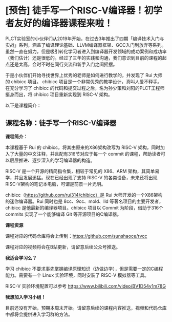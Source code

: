 # [预告] 徒手写一个RISC-V编译器！初学者友好的编译器课程来啦！

PLCT实验室的小伙伴们从2019年开始，在过去3年推出了四期「编译技术入门与实战」系列，涵盖了编译理论基础、LLVM编译器框架、GCC入门到放弃等系列。虽然一直在努力，但是吸引转化学习者进入到编译器开发领域的成功案例和成功率（我们估计）还是很低的。经过了三年的实践和沟通，我们意识到目前的课程的起点还是太高，会时不时在同行交流和新手入门之间摇摆。

于是小伙伴们开始寻找世界上优秀的老师是如何进行教学的，并发现了 Rui 大师的 chibicc 项目。 chibicc 项目是一个非常优秀的教学设计，真叫人爱不释手。 在充分学习了 chibicc 的代码和提交过程之后，名为孙少策和刘阳的PLCT工程师挺身而出，将 chibicc 项目重新实现到 RISC-V 架构。

以下是课程简介：

## 课程名称：徒手写一个RISC-V编译器

**课程简介：**

本课程基于 Rui 的 chibicc，将其由原来的X86架构改写为 RISC-V 架构，同时加入了大量的中文注释，并且配有316节对应于每一个 commit 的课程，帮助读者可以层层推进、逐步深入的学习编译器的构造。

RISC-V 是一个开源的精简指令集，相较于常见的 X86、ARM 架构，其简单易学，并且发展迅猛。现在已经出现了支持 RISC-V 的各类设备，未来还将出现RISC-V架构的笔记本电脑，可谓是前景一片光明。

chibicc（https://github.com/rui314/chibicc）是 Rui 大师开发的一个X86架构的迷你编译器。Rui 同时也是 8cc、9cc、mold、lld 等著名项目的主要开发者，chibicc 是他最新的编译器项目。chibicc 项目以 Commit 为阶段，借助于316个 commits 实现了一个能够编译 Git 等开源项目的C编译器。

**课程资源**

课程对应的代码仓库将会上传到：https://github.com/sunshaoce/rvcc

课程对应的视频将会在B站更新，请留意后续公众号推送。

**我适合学习么？**

学习 chibicc 不要求事先掌握编译原理知识（边做边学），但是需要一定的C编程能力。需要有一个 Linux 实验环境，同时安装了 RISC-V 模拟器等工具。

RISC-V 实验环境配置可以参考 https://www.bilibili.com/video/BV1D54y1m78G

**我想加入学习小组！**

目前还没有开始，预期本周末开始。请留意后续的课程内容推送，视频和代码仓库中都将会提供进入学习群的方法。
